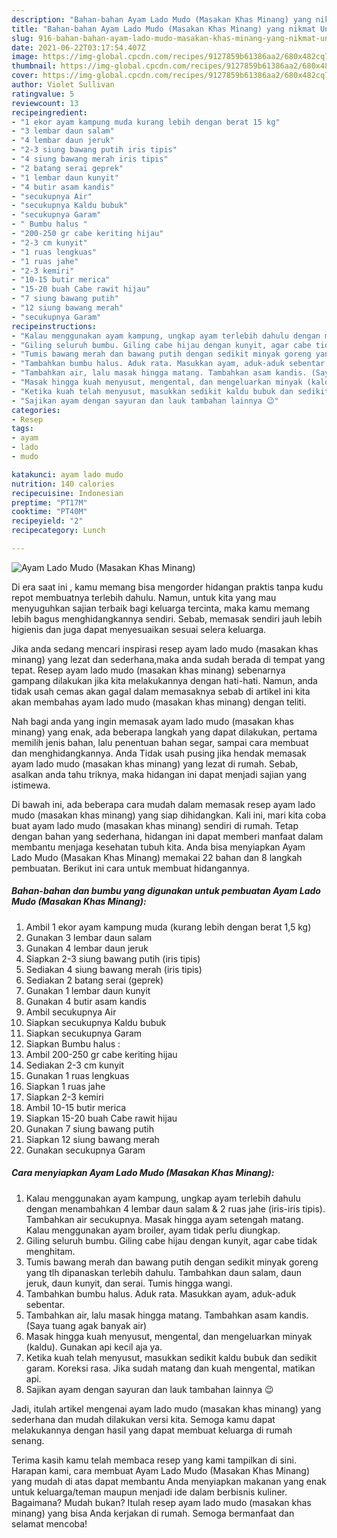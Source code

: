 ```yaml
---
description: "Bahan-bahan Ayam Lado Mudo (Masakan Khas Minang) yang nikmat Untuk Jualan"
title: "Bahan-bahan Ayam Lado Mudo (Masakan Khas Minang) yang nikmat Untuk Jualan"
slug: 916-bahan-bahan-ayam-lado-mudo-masakan-khas-minang-yang-nikmat-untuk-jualan
date: 2021-06-22T03:17:54.407Z
image: https://img-global.cpcdn.com/recipes/9127859b61386aa2/680x482cq70/ayam-lado-mudo-masakan-khas-minang-foto-resep-utama.jpg
thumbnail: https://img-global.cpcdn.com/recipes/9127859b61386aa2/680x482cq70/ayam-lado-mudo-masakan-khas-minang-foto-resep-utama.jpg
cover: https://img-global.cpcdn.com/recipes/9127859b61386aa2/680x482cq70/ayam-lado-mudo-masakan-khas-minang-foto-resep-utama.jpg
author: Violet Sullivan
ratingvalue: 5
reviewcount: 13
recipeingredient:
- "1 ekor ayam kampung muda kurang lebih dengan berat 15 kg"
- "3 lembar daun salam"
- "4 lembar daun jeruk"
- "2-3 siung bawang putih iris tipis"
- "4 siung bawang merah iris tipis"
- "2 batang serai geprek"
- "1 lembar daun kunyit"
- "4 butir asam kandis"
- "secukupnya Air"
- "secukupnya Kaldu bubuk"
- "secukupnya Garam"
- " Bumbu halus "
- "200-250 gr cabe keriting hijau"
- "2-3 cm kunyit"
- "1 ruas lengkuas"
- "1 ruas jahe"
- "2-3 kemiri"
- "10-15 butir merica"
- "15-20 buah Cabe rawit hijau"
- "7 siung bawang putih"
- "12 siung bawang merah"
- "secukupnya Garam"
recipeinstructions:
- "Kalau menggunakan ayam kampung, ungkap ayam terlebih dahulu dengan menambahkan 4 lembar daun salam &amp; 2 ruas jahe (iris-iris tipis). Tambahkan air secukupnya. Masak hingga ayam setengah matang. Kalau menggunakan ayam broiler, ayam tidak perlu diungkap."
- "Giling seluruh bumbu. Giling cabe hijau dengan kunyit, agar cabe tidak menghitam."
- "Tumis bawang merah dan bawang putih dengan sedikit minyak goreng yang tlh dipanaskan terlebih dahulu. Tambahkan daun salam, daun jeruk, daun kunyit, dan serai. Tumis hingga wangi."
- "Tambahkan bumbu halus. Aduk rata. Masukkan ayam, aduk-aduk sebentar."
- "Tambahkan air, lalu masak hingga matang. Tambahkan asam kandis. (Saya tuang agak banyak air)"
- "Masak hingga kuah menyusut, mengental, dan mengeluarkan minyak (kaldu). Gunakan api kecil aja ya."
- "Ketika kuah telah menyusut, masukkan sedikit kaldu bubuk dan sedikit garam. Koreksi rasa. Jika sudah matang dan kuah mengental, matikan api."
- "Sajikan ayam dengan sayuran dan lauk tambahan lainnya 😉"
categories:
- Resep
tags:
- ayam
- lado
- mudo

katakunci: ayam lado mudo 
nutrition: 140 calories
recipecuisine: Indonesian
preptime: "PT17M"
cooktime: "PT40M"
recipeyield: "2"
recipecategory: Lunch

---
```



![Ayam Lado Mudo (Masakan Khas Minang)](https://img-global.cpcdn.com/recipes/9127859b61386aa2/680x482cq70/ayam-lado-mudo-masakan-khas-minang-foto-resep-utama.jpg)

Di era  saat ini , kamu memang bisa mengorder hidangan praktis tanpa kudu repot membuatnya terlebih dahulu. Namun, untuk kita yang mau menyuguhkan sajian terbaik bagi keluarga tercinta, maka kamu memang lebih bagus menghidangkannya sendiri. Sebab, memasak sendiri jauh lebih higienis dan juga dapat menyesuaikan sesuai selera keluarga.

Jika anda sedang mencari inspirasi resep ayam lado mudo (masakan khas minang) yang lezat dan sederhana,maka anda sudah berada di tempat yang tepat. Resep ayam lado mudo (masakan khas minang)  sebenarnya gampang dilakukan jika kita melakukannya dengan hati-hati. Namun, anda tidak usah cemas akan gagal dalam memasaknya 
sebab di artikel ini kita akan membahas ayam lado mudo (masakan khas minang) dengan teliti.  



Nah bagi anda yang ingin memasak ayam lado mudo (masakan khas minang) yang enak, ada beberapa langkah yang dapat dilakukan, pertama memilih jenis bahan, lalu penentuan bahan segar, sampai cara membuat dan menghidangkannya. Anda Tidak usah pusing jika hendak memasak ayam lado mudo (masakan khas minang) yang lezat di rumah. Sebab, asalkan anda  tahu triknya, maka hidangan ini dapat menjadi sajian yang istimewa.

Di bawah ini, ada beberapa cara mudah dalam memasak resep ayam lado mudo (masakan khas minang) yang siap dihidangkan. Kali ini, mari kita coba buat ayam lado mudo (masakan khas minang) sendiri di rumah. Tetap dengan bahan yang sederhana, hidangan ini dapat memberi manfaat dalam membantu menjaga kesehatan tubuh kita. Anda bisa menyiapkan Ayam Lado Mudo (Masakan Khas Minang) memakai 22 bahan dan 8 langkah pembuatan. Berikut ini cara untuk membuat hidangannya.

<!--inarticleads1-->

##### Bahan-bahan dan bumbu yang digunakan untuk pembuatan Ayam Lado Mudo (Masakan Khas Minang):

1. Ambil 1 ekor ayam kampung muda (kurang lebih dengan berat 1,5 kg)
1. Gunakan 3 lembar daun salam
1. Gunakan 4 lembar daun jeruk
1. Siapkan 2-3 siung bawang putih (iris tipis)
1. Sediakan 4 siung bawang merah (iris tipis)
1. Sediakan 2 batang serai (geprek)
1. Gunakan 1 lembar daun kunyit
1. Gunakan 4 butir asam kandis
1. Ambil secukupnya Air
1. Siapkan secukupnya Kaldu bubuk
1. Siapkan secukupnya Garam
1. Siapkan  Bumbu halus :
1. Ambil 200-250 gr cabe keriting hijau
1. Sediakan 2-3 cm kunyit
1. Gunakan 1 ruas lengkuas
1. Siapkan 1 ruas jahe
1. Siapkan 2-3 kemiri
1. Ambil 10-15 butir merica
1. Siapkan 15-20 buah Cabe rawit hijau
1. Gunakan 7 siung bawang putih
1. Siapkan 12 siung bawang merah
1. Gunakan secukupnya Garam




<!--inarticleads2-->

##### Cara menyiapkan Ayam Lado Mudo (Masakan Khas Minang):

1. Kalau menggunakan ayam kampung, ungkap ayam terlebih dahulu dengan menambahkan 4 lembar daun salam &amp; 2 ruas jahe (iris-iris tipis). Tambahkan air secukupnya. Masak hingga ayam setengah matang. Kalau menggunakan ayam broiler, ayam tidak perlu diungkap.
1. Giling seluruh bumbu. Giling cabe hijau dengan kunyit, agar cabe tidak menghitam.
1. Tumis bawang merah dan bawang putih dengan sedikit minyak goreng yang tlh dipanaskan terlebih dahulu. Tambahkan daun salam, daun jeruk, daun kunyit, dan serai. Tumis hingga wangi.
1. Tambahkan bumbu halus. Aduk rata. Masukkan ayam, aduk-aduk sebentar.
1. Tambahkan air, lalu masak hingga matang. Tambahkan asam kandis. (Saya tuang agak banyak air)
1. Masak hingga kuah menyusut, mengental, dan mengeluarkan minyak (kaldu). Gunakan api kecil aja ya.
1. Ketika kuah telah menyusut, masukkan sedikit kaldu bubuk dan sedikit garam. Koreksi rasa. Jika sudah matang dan kuah mengental, matikan api.
1. Sajikan ayam dengan sayuran dan lauk tambahan lainnya 😉




Jadi, itulah artikel mengenai  ayam lado mudo (masakan khas minang)  yang sederhana dan mudah dilakukan versi kita. Semoga kamu dapat melakukannya dengan hasil yang dapat membuat keluarga di rumah senang. 

Terima kasih kamu telah membaca resep yang kami tampilkan di sini. Harapan kami, cara membuat  Ayam Lado Mudo (Masakan Khas Minang) yang mudah di atas dapat membantu Anda menyiapkan makanan yang enak untuk keluarga/teman maupun menjadi ide dalam berbisnis kuliner. Bagaimana? Mudah bukan? Itulah resep ayam lado mudo (masakan khas minang) yang bisa Anda kerjakan di rumah. Semoga bermanfaat dan selamat mencoba!

